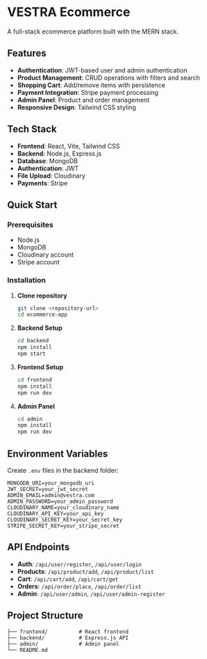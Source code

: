 # VESTRA Ecommerce

A full-stack ecommerce platform built with the MERN stack.

## Features

- **Authentication**: JWT-based user and admin authentication
- **Product Management**: CRUD operations with filters and search
- **Shopping Cart**: Add/remove items with persistence
- **Payment Integration**: Stripe payment processing
- **Admin Panel**: Product and order management
- **Responsive Design**: Tailwind CSS styling

## Tech Stack

- **Frontend**: React, Vite, Tailwind CSS
- **Backend**: Node.js, Express.js
- **Database**: MongoDB
- **Authentication**: JWT
- **File Upload**: Cloudinary
- **Payments**: Stripe

## Quick Start

### Prerequisites
- Node.js
- MongoDB
- Cloudinary account
- Stripe account

### Installation

1. **Clone repository**
   ```bash
   git clone <repository-url>
   cd ecommerce-app
   ```

2. **Backend Setup**
   ```bash
   cd backend
   npm install
   npm start
   ```

3. **Frontend Setup**
   ```bash
   cd frontend
   npm install
   npm run dev
   ```

4. **Admin Panel**
   ```bash
   cd admin
   npm install
   npm run dev
   ```

## Environment Variables

Create `.env` files in the backend folder:

```env
MONGODB_URI=your_mongodb_uri
JWT_SECRET=your_jwt_secret
ADMIN_EMAIL=admin@vestra.com
ADMIN_PASSWORD=your_admin_password
CLOUDINARY_NAME=your_cloudinary_name
CLOUDINARY_API_KEY=your_api_key
CLOUDINARY_SECRET_KEY=your_secret_key
STRIPE_SECRET_KEY=your_stripe_secret
```

## API Endpoints

- **Auth**: `/api/user/register`, `/api/user/login`
- **Products**: `/api/product/add`, `/api/product/list`
- **Cart**: `/api/cart/add`, `/api/cart/get`
- **Orders**: `/api/order/place`, `/api/order/list`
- **Admin**: `/api/user/admin`, `/api/user/admin-register`

## Project Structure

```
├── frontend/          # React frontend
├── backend/           # Express.js API
├── admin/             # Admin panel
└── README.md
```
